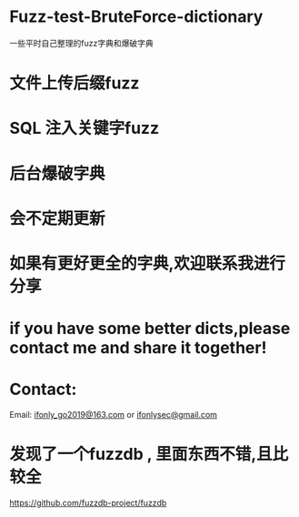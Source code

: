 # Fuzz-test-BruteForce-dictionary
一些平时自己整理的fuzz字典和爆破字典
# 文件上传后缀fuzz
# SQL 注入关键字fuzz
# 后台爆破字典
# 会不定期更新
# 如果有更好更全的字典,欢迎联系我进行分享
# if you have some better dicts,please contact me and share it together!
# Contact: 
Email: ifonly_go2019@163.com or ifonlysec@gmail.com
# 发现了一个fuzzdb , 里面东西不错,且比较全
https://github.com/fuzzdb-project/fuzzdb

